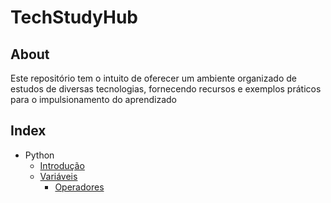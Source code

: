 # TechStudyHub

## About

Este repositório tem o intuito de oferecer um ambiente organizado de estudos de diversas tecnologias, fornecendo recursos e exemplos práticos para o impulsionamento do aprendizado

## Index

- Python
  - [Introdução](Python/intro.md)
  - [Variáveis](Python/variables.md)
    - [Operadores](Python/operators.md)

